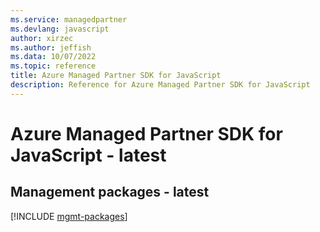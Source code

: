 ```yaml
---
ms.service: managedpartner
ms.devlang: javascript
author: xirzec
ms.author: jeffish
ms.data: 10/07/2022
ms.topic: reference
title: Azure Managed Partner SDK for JavaScript
description: Reference for Azure Managed Partner SDK for JavaScript
---
```

# Azure Managed Partner SDK for JavaScript - latest

## Management packages - latest
[!INCLUDE [mgmt-packages](managed-partner-mgmt-index.md)]